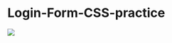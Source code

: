 ﻿<h1>Login-Form-CSS-practice</h1>
 <img src="https://user-images.githubusercontent.com/78867040/200177142-fc194863-3fbe-4000-bed1-53a0e4ab19e5.gif"></img>
